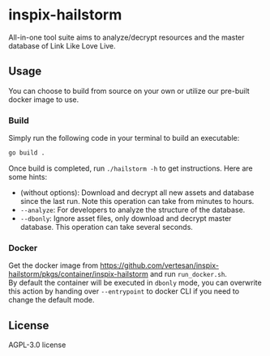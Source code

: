 # inspix-hailstorm 

All-in-one tool suite aims to analyze/decrypt resources and the master database of Link Like Love Live.


## Usage

You can choose to build from source on your own or utilize our pre-built docker image to use.

### Build

Simply run the following code in your terminal to build an executable:

```bash
go build .
```

Once build is completed, run `./hailstorm -h` to get instructions. Here are some hints:

- (without options): Download and decrypt all new assets and database since the last run. Note this operation can take from minutes to hours.
- `--analyze`: For developers to analyze the structure of the database.
- `--dbonly`: Ignore asset files, only download and decrypt master database. This operation can take several seconds.


### Docker

Get the docker image from https://github.com/vertesan/inspix-hailstorm/pkgs/container/inspix-hailstorm and run `run_docker.sh`.  
By default the container will be executed in `dbonly` mode, you can overwrite this action by handing over `--entrypoint` to docker CLI if you need to change the default mode.


## License

AGPL-3.0 license
